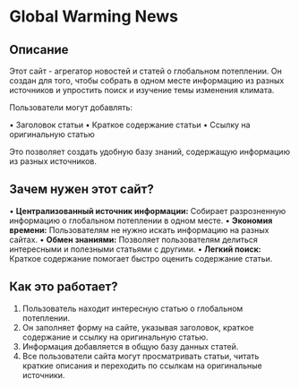 # Global Warming News 

## Описание

Этот сайт - агрегатор новостей и статей о глобальном потеплении. Он создан для того, чтобы собрать в одном месте информацию из разных источников и упростить поиск и изучение темы изменения климата.

Пользователи могут добавлять:

•   Заголовок статьи
•   Краткое содержание статьи
•   Ссылку на оригинальную статью

Это позволяет создать удобную базу знаний, содержащую информацию из разных источников.

## Зачем нужен этот сайт?

•   **Централизованный источник информации:** Собирает разрозненную информацию о глобальном потеплении в одном месте.
•   **Экономия времени:** Пользователям не нужно искать информацию на разных сайтах.
•   **Обмен знаниями:** Позволяет пользователям делиться интересными и полезными статьями с другими.
•   **Легкий поиск:** Краткое содержание помогает быстро оценить содержание статьи.

## Как это работает?

1.  Пользователь находит интересную статью о глобальном потеплении.
2.  Он заполняет форму на сайте, указывая заголовок, краткое содержание и ссылку на оригинальную статью.
3.  Информация добавляется в общую базу данных статей.
4.  Все пользователи сайта могут просматривать статьи, читать краткие описания и переходить по ссылкам на оригинальные источники.
